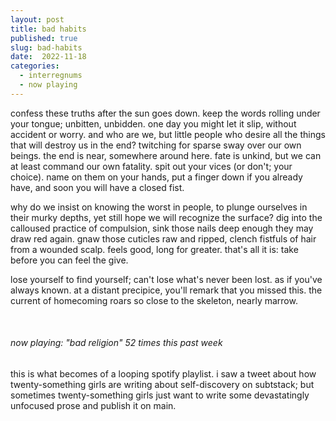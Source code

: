 ```yaml
---
layout: post
title: bad habits
published: true
slug: bad-habits
date:  2022-11-18
categories:
  - interregnums
  - now playing
---
```

confess these truths after the sun goes down. keep the words rolling under your tongue; unbitten, unbidden. one day you might let it slip, without accident or worry. and who are we, but little people who desire all the things that will destroy us in the end? twitching for sparse sway over our own beings. the end is near, somewhere around here. fate is unkind, but we can at least command our own fatality. spit out your vices (or don't; your choice). name on them on your hands, put a finger down if you already have, and soon you will have a closed fist. 

why do we insist on knowing the worst in people, to plunge ourselves in their murky depths, yet still hope we will recognize the surface? dig into the calloused practice of compulsion, sink those nails deep enough they may draw red again. gnaw those cuticles raw and ripped, clench fistfuls of hair from a wounded scalp. feels good, long for greater. that's all it is: take before you can feel the give. 

lose yourself to find yourself; can't lose what's never been lost. as if you've always known. at a distant precipice, you'll remark that you missed this. the current of homecoming roars so close to the skeleton, nearly marrow. 

<br />

###### now playing: "bad religion" 52 times this past week
this is what becomes of a looping spotify playlist. i saw a tweet about how twenty-something girls are writing about self-discovery on subtstack; but sometimes twenty-something girls just want to write some devastatingly unfocused prose and publish it on main.